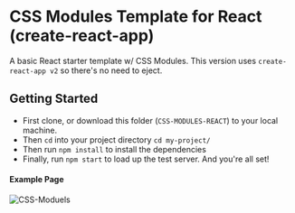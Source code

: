 # CSS Modules Template for React (create-react-app)
A basic React starter template w/ CSS Modules. This version uses ```create-react-app v2``` so there's no need to eject.


## __Getting Started__
- First clone, or download this folder (```CSS-MODULES-REACT```) to your local machine.
- Then ```cd``` into your project directory ```cd my-project/```
- Then run ```npm install``` to install the dependencies
- Finally, run ```npm start``` to load up the test server. And you're all set!

#### Example Page
![CSS-Moduels](https://user-images.githubusercontent.com/41505038/58894269-84125d80-86a6-11e9-9d0e-a6ab2d88188e.png)
